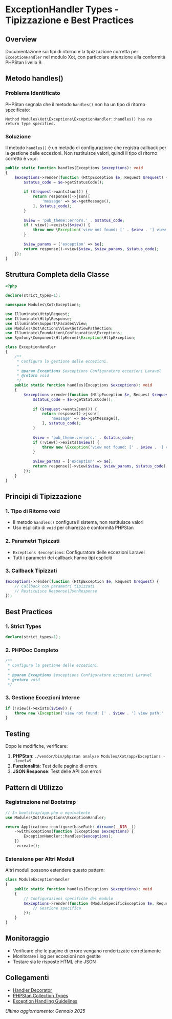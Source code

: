 # ExceptionHandler Types - Tipizzazione e Best Practices

## Overview

Documentazione sui tipi di ritorno e la tipizzazione corretta per `ExceptionHandler` nel modulo Xot, con particolare attenzione alla conformità PHPStan livello 9.

## Metodo handles()

### Problema Identificato

PHPStan segnala che il metodo `handles()` non ha un tipo di ritorno specificato:

```
Method Modules\Xot\Exceptions\ExceptionHandler::handles() has no return type specified.
```

### Soluzione

Il metodo `handles()` è un metodo di configurazione che registra callback per la gestione delle eccezioni. Non restituisce valori, quindi il tipo di ritorno corretto è `void`:

```php
public static function handles(Exceptions $exceptions): void
{
    $exceptions->render(function (HttpException $e, Request $request) {
        $status_code = $e->getStatusCode();
        
        if ($request->wantsJson()) {
            return response()->json([
                'message' => $e->getMessage(),
            ], $status_code);
        }
        
        $view = 'pub_theme::errors.' . $status_code;
        if (!view()->exists($view)) {
            throw new \Exception('view not found: [' . $view . '] view path:' . app(GetViewPathAction::class)->execute($view));    
        }
        
        $view_params = ['exception' => $e];
        return response()->view($view, $view_params, $status_code);
    });
}
```

## Struttura Completa della Classe

```php
<?php

declare(strict_types=1);

namespace Modules\Xot\Exceptions;

use Illuminate\Http\Request;
use Illuminate\Http\Response;
use Illuminate\Support\Facades\View;
use Modules\Xot\Actions\View\GetViewPathAction;
use Illuminate\Foundation\Configuration\Exceptions;
use Symfony\Component\HttpKernel\Exception\HttpException;

class ExceptionHandler 
{
    /**
     * Configura la gestione delle eccezioni.
     *
     * @param Exceptions $exceptions Configuratore eccezioni Laravel
     * @return void
     */
    public static function handles(Exceptions $exceptions): void
    {
        $exceptions->render(function (HttpException $e, Request $request) {
            $status_code = $e->getStatusCode();
            
            if ($request->wantsJson()) {
                return response()->json([
                    'message' => $e->getMessage(),
                ], $status_code);
            }
            
            $view = 'pub_theme::errors.' . $status_code;
            if (!view()->exists($view)) {
                throw new \Exception('view not found: [' . $view . '] view path:' . app(GetViewPathAction::class)->execute($view));    
            }
            
            $view_params = ['exception' => $e];
            return response()->view($view, $view_params, $status_code);
        });
    }
}
```

## Principi di Tipizzazione

### 1. Tipo di Ritorno void

- Il metodo `handles()` configura il sistema, non restituisce valori
- Uso esplicito di `void` per chiarezza e conformità PHPStan

### 2. Parametri Tipizzati

- `Exceptions $exceptions`: Configuratore delle eccezioni Laravel
- Tutti i parametri dei callback hanno tipi espliciti

### 3. Callback Tipizzati

```php
$exceptions->render(function (HttpException $e, Request $request) {
    // Callback con parametri tipizzati
    // Restituisce Response|JsonResponse
});
```

## Best Practices

### 1. Strict Types

```php
declare(strict_types=1);
```

### 2. PHPDoc Completo

```php
/**
 * Configura la gestione delle eccezioni.
 *
 * @param Exceptions $exceptions Configuratore eccezioni Laravel
 * @return void
 */
```

### 3. Gestione Eccezioni Interne

```php
if (!view()->exists($view)) {
    throw new \Exception('view not found: [' . $view . '] view path:' . app(GetViewPathAction::class)->execute($view));    
}
```

## Testing

Dopo le modifiche, verificare:

1. **PHPStan**: `./vendor/bin/phpstan analyze Modules/Xot/app/Exceptions --level=9`
2. **Funzionalità**: Test delle pagine di errore
3. **JSON Response**: Test delle API con errori

## Pattern di Utilizzo

### Registrazione nel Bootstrap

```php
// In bootstrap/app.php o equivalente
use Modules\Xot\Exceptions\ExceptionHandler;

return Application::configure(basePath: dirname(__DIR__))
    ->withExceptions(function (Exceptions $exceptions) {
        ExceptionHandler::handles($exceptions);
    })
    ->create();
```

### Estensione per Altri Moduli

Altri moduli possono estendere questo pattern:

```php
class ModuleExceptionHandler
{
    public static function handles(Exceptions $exceptions): void
    {
        // Configurazioni specifiche del modulo
        $exceptions->render(function (ModuleSpecificException $e, Request $request) {
            // Gestione specifica
        });
    }
}
```

## Monitoraggio

- Verificare che le pagine di errore vengano renderizzate correttamente
- Monitorare i log per eccezioni non gestite
- Testare sia le risposte HTML che JSON

## Collegamenti

- [Handler Decorator](handler-decorator.md)
- [PHPStan Collection Types](../phpstan-collection-types.md)
- [Exception Handling Guidelines](../development-rules.md)

*Ultimo aggiornamento: Gennaio 2025* 